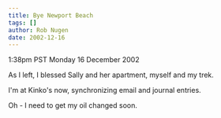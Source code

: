```yaml
---
title: Bye Newport Beach
tags: []
author: Rob Nugen
date: 2002-12-16
---
```


<p class=date>1:38pm PST Monday 16 December 2002</p>

<p>As I left, I blessed Sally and her apartment, myself and my
trek.</p>

<p>I'm at Kinko's now, synchronizing email and journal entries.</p>

<p>Oh - I need to get my oil changed soon.</p>

